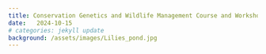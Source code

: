 ```yaml
---
title: Conservation Genetics and Wildlife Management Course and Workshop:
date:   2024-10-15
# categories: jekyll update
background: /assets/images/Lilies_pond.jpg
---
```

